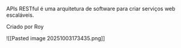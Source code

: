 APIs RESTful é uma arquitetura de software para criar serviços web escaláveis.

Criado por Roy

![[Pasted image 20251003173435.png]]
